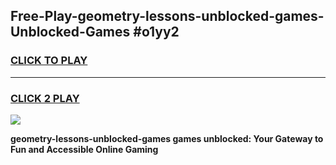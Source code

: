 
## Free-Play-geometry-lessons-unblocked-games-Unblocked-Games #o1yy2
<h3>
<a href="https://news.freeplayer.one?title=geometry-lessons-unblocked-games&ref=8M">CLICK TO PLAY</a></h3>
<hr>

<h3>
<a href="https://news.freeplayer.one?title=geometry-lessons-unblocked-games&ref=8M">CLICK 2 PLAY</a>
  
</h3>

<a href="https://news.freeplayer.one?title=geometry-lessons-unblocked-games&ref=8M"><img src="https://clearcache.store/games.png"></a>


**geometry-lessons-unblocked-games games unblocked: Your Gateway to Fun and Accessible Online Gaming**
